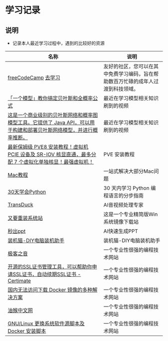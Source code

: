# 学习记录

## 说明

- 记录本人最近学习过程中，遇到的比较好的资源

| 名称                                                                                                                                  | 说明                                       |
|-------------------------------------------------------------------------------------------------------------------------------------|------------------------------------------|
| [freeCodeCamp](https://github.com/freeCodeCamp/freeCodeCamp)   [去学习](https://www.freecodecamp.org/chinese)                          | 友好的社区，您可以在其中免费学习编码，旨在帮助数百万忙碌的成年人过渡到科技领域。 |
| [「一个模型」教你搞定贝叶斯和全概率公式](https://www.bilibili.com/video/BV1a4411B7B4)                                                                  | 最近在学习模型相关知识刷到的视频                         |
| [这是一个商业级别的贝叶斯网络和概率图模型工具。它提供了 Java API，可以用于构建和部署贝叶斯网络模型，并进行概率推断。](https://www.bayesserver.com/code/java/construction-inference-java) | 最近在学习模型相关知识刷到的视频                         |
| [最新保姆级 PVE8 安装教程！虚拟机 PCIE 设备及 SR-IOV 核显直通，最多分配 7 个虚拟化单独核显！最强虚拟机！](https://v2rayssr.com/pve.html)                                    | PVE 安装教程                                 |
| [Mac教程](https://44maker.github.io/wiki/Mac/index.html)                                                                              | 一站式解决大部分Mac问题                            |
| [30天学会Python](https://github.com/Asabeneh/30-Days-Of-Python)                                                                        | 30 天内学习 Python 编程语言的分步指南                 |
| [TransDuck](https://transduck.com/zh/)                                                                                              | AI音视频处理专家                                |
| [又要重装系统站](https://yyczxt.com/)                                                                                                      | 这是一个专业精简版Win系统镜像下载站                      |
| [秒出ppt](https://10sppt.com/pptx/)                                                                                                   | AI快速生成PPT                                |
| [装机猫-DIY电脑装机助手](http://www.diy888.cn/)                                                                                              | 装机猫-DIY电脑装机助手                            |
| [极客之音](https://www.bmabk.com/)                                                                                                      | 一个专业性很强的编程技术网站                           |
| [开源的SSL证书管理工具，可以帮助你申请SSL证书，自动续期SSL证书 - Certimate](https://docs.certimate.me/)                                                       | 一个专业性很强的编程技术网站                           |
| [国内无法访问下载 Docker 镜像的多种解决方案](https://www.upx8.com/4273)                                                                              | 一个专业性很强的编程技术网站                           |
| [油猴中文网](https://bbs.tampermonkey.net.cn/)                                                                                           | 一个专业性很强的编程技术网站                           |
| [GNU/Linux 更换系统软件源脚本及 Docker 安装脚本](https://linuxmirrors.cn/)                                                                        | 一个专业性很强的编程技术网站                           |

<style>
._project_personal table tr th:nth-child(1), ._project_personal table tr td:nth-child(1) {
    width: 310px;
}

._project_personal table tr th:nth-child(3), ._project_personal table tr td:nth-child(3) {
    width: 350px;
}

._project_personal img {
    height: 30px;
    width: 30px;
}

._project_personal table tr td:nth-child(2), ._project_personal table tr td:nth-child(3) {
    padding: 5px !important;
}

</style>
